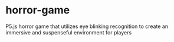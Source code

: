 # horror-game
P5.js horror game that utilizes eye blinking recognition to create an immersive and suspenseful environment for players
